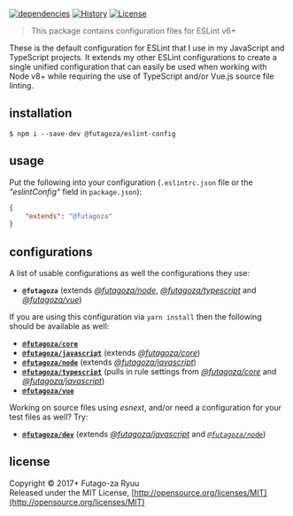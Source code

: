 [![dependencies](https://img.shields.io/david/futagoza/eslint-config-futagozaryuu.svg?path=packages/@futagoza/eslint-config)](https://david-dm.org/futagoza/eslint-config-futagozaryuu?path=packages/@futagoza/eslint-config)
[![History](https://img.shields.io/badge/history-CHANGELOG.md-orange.svg)](https://github.com/futagoza/eslint-config-futagozaryuu/blob/master/CHANGELOG.md)
[![License](https://img.shields.io/badge/license-mit-blue.svg)](https://opensource.org/licenses/MIT)

> This package contains configuration files for ESLint v6+<br>

These is the default configuration for ESLint that I use in my JavaScript and TypeScript projects. It extends my other ESLint configurations to create a single unified configuration that can easily be used when working with Node v8+ while requiring the use of TypeScript and/or Vue.js source file linting.

## installation

```console
$ npm i --save-dev @futagoza/eslint-config
```

## usage

Put the following into your configuration (`.eslintrc.json` file or the _"eslintConfig"_ field in `package.json`):

```json
{
    "extends": "@futagoza"
}
```

## configurations

A list of usable configurations as well the configurations they use:

- __`@futagoza`__ (extends _[@futagoza/node][ECN]_, _[@futagoza/typescript][ECT]_ and _[@futagoza/vue][ECV]_)

If you are using this configuration via `yarn install` then the following should be available as well:

- __[`@futagoza/core`][ECC]__
- __[`@futagoza/javascript`][ECJ]__ (extends _[@futagoza/core][ECC]_)
- __[`@futagoza/node`][ECN]__  (extends _[@futagoza/javascript][ECJ]_)
- __[`@futagoza/typescript`][ECT]__ (pulls in rule settings from _[@futagoza/core][ECC]_ and _[@futagoza/javascript][ECJ]_)
- __[`@futagoza/vue`][ECV]__

Working on source files using _esnext_, and/or need a configuration for your test files as well? Try:

- __[`@futagoza/dev`][ECD]__ (extends _[@futagoza/javascript][ECJ]_ and _[`@futagoza/node`][ECN]_)

[ECC]: https://www.npmjs.com/package/@futagoza/eslint-config-core
[ECD]: https://www.npmjs.com/package/@futagoza/eslint-config-dev
[ECJ]: https://www.npmjs.com/package/@futagoza/eslint-config-javascript
[ECN]: https://www.npmjs.com/package/@futagoza/eslint-config-node
[ECT]: https://www.npmjs.com/package/@futagoza/eslint-config-typescript
[ECV]: https://www.npmjs.com/package/@futagoza/eslint-config-vue

## license

Copyright © 2017+ Futago-za Ryuu<br>
Released under the MIT License, [http://opensource.org/licenses/MIT](http://opensource.org/licenses/MIT)
